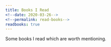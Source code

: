 ```yaml
---
title: Books I Read
<!--date: 2020-03-26-->
<!--permalink: read-books-->
readbooks: true
---
```


Some books I read which are worth mentioning.
